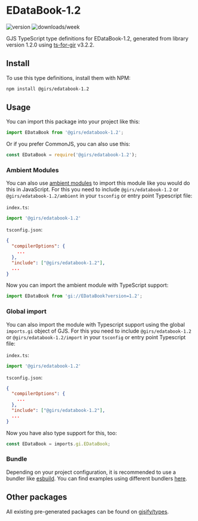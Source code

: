 
# EDataBook-1.2

![version](https://img.shields.io/npm/v/@girs/edatabook-1.2)
![downloads/week](https://img.shields.io/npm/dw/@girs/edatabook-1.2)


GJS TypeScript type definitions for EDataBook-1.2, generated from library version 1.2.0 using [ts-for-gir](https://github.com/gjsify/ts-for-gir) v3.2.2.


## Install

To use this type definitions, install them with NPM:
```bash
npm install @girs/edatabook-1.2
```

## Usage

You can import this package into your project like this:
```ts
import EDataBook from '@girs/edatabook-1.2';
```

Or if you prefer CommonJS, you can also use this:
```ts
const EDataBook = require('@girs/edatabook-1.2');
```

### Ambient Modules

You can also use [ambient modules](https://github.com/gjsify/ts-for-gir/tree/main/packages/cli#ambient-modules) to import this module like you would do this in JavaScript.
For this you need to include `@girs/edatabook-1.2` or `@girs/edatabook-1.2/ambient` in your `tsconfig` or entry point Typescript file:

`index.ts`:
```ts
import '@girs/edatabook-1.2'
```

`tsconfig.json`:
```json
{
  "compilerOptions": {
    ...
  },
  "include": ["@girs/edatabook-1.2"],
  ...
}
```

Now you can import the ambient module with TypeScript support: 

```ts
import EDataBook from 'gi://EDataBook?version=1.2';
```

### Global import

You can also import the module with Typescript support using the global `imports.gi` object of GJS.
For this you need to include `@girs/edatabook-1.2` or `@girs/edatabook-1.2/import` in your `tsconfig` or entry point Typescript file:

`index.ts`:
```ts
import '@girs/edatabook-1.2'
```

`tsconfig.json`:
```json
{
  "compilerOptions": {
    ...
  },
  "include": ["@girs/edatabook-1.2"],
  ...
}
```

Now you have also type support for this, too:

```ts
const EDataBook = imports.gi.EDataBook;
```

### Bundle

Depending on your project configuration, it is recommended to use a bundler like [esbuild](https://esbuild.github.io/). You can find examples using different bundlers [here](https://github.com/gjsify/ts-for-gir/tree/main/examples).

## Other packages

All existing pre-generated packages can be found on [gjsify/types](https://github.com/gjsify/types).

